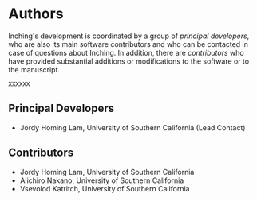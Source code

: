 # Authors

Inching's development is coordinated by a group of *principal developers*,
who are also its main software contributors and who can be contacted in case of
questions about Inching. In addition, there are *contributors* who have
provided substantial additions or modifications to the software or to the 
manuscript.

`XXXXXX`

## Principal Developers

* Jordy Homing Lam, University of Southern California (Lead Contact)

## Contributors 

* Jordy Homing Lam, University of Southern California
* Aiichiro Nakano, University of Southern California
* Vsevolod Katritch, University of Southern California

